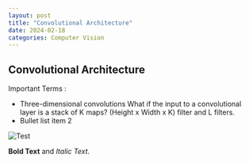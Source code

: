 ```yaml
---
layout: post
title: "Convolutional Architecture"
date: 2024-02-18
categories: Computer Vision
---
```


## Convolutional Architecture

Important Terms :
- Three-dimensional convolutions
  What if the input to a convolutional layer is a stack of K maps? (Height x Width x K) filter and L filters. 
- Bullet list item 2


![Test](/images/2024-02-18-01.jpg)


**Bold Text** and *Italic Text*.
